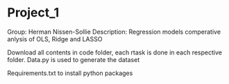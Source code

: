 # Project_1

Group: Herman Nissen-Sollie
Description: Regression models comperative anlysis of OLS, Ridge and LASSO

Download all contents in code folder, each rtask is done in each respective folder. Data.py is used to generate the dataset

Requirements.txt to install python packages

